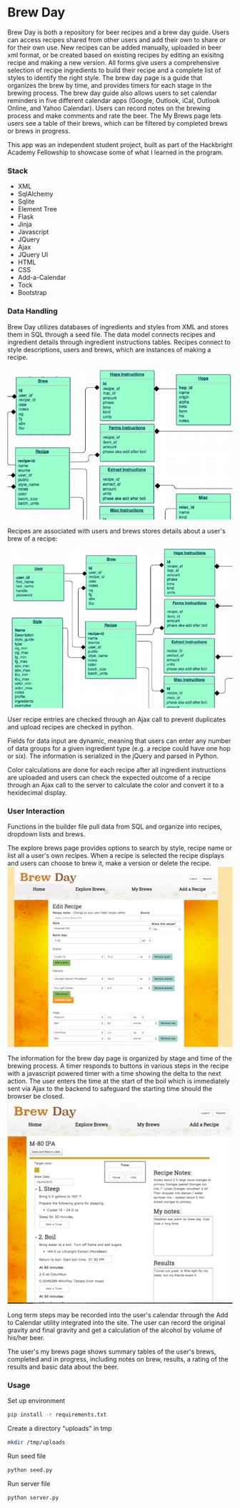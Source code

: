 # Brew Day

Brew Day is both a repository for beer recipes and a brew day guide. Users can access recipes shared from other users and add their own to share or for their own use. New recipes can be added manually, uploaded in beer xml format, or be created based on existing recipes by editing an exisitng recipe and making a new version. All forms give users a comprehensive selection of recipe ingredients to build their recipe and a complete list of styles to identify the right style. The brew day page is a guide that organizes the brew by time,  and provides timers for each stage in the brewing process. The brew day guide also allows users to set calendar reminders in five different calendar apps (Google, Outlook, iCal, Outlook Online, and Yahoo Calendar). Users can record notes on the brewing process and make comments and rate the beer. The My Brews page lets users see a table of their brews, which can be filtered by completed brews or brews in progress. 

This app was an independent student project, built as part of the Hackbright Academy Fellowship to showcase some of what I learned in the program. 

### Stack
   - XML
   - SqlAlchemy
   - Sqlite 
   - Element Tree
   - Flask
   - Jinja
   - Javascript
   - JQuery
   - Ajax
   - JQuery UI
   - HTML
   - CSS
   - Add-a-Calendar
   - Tock
   - Bootstrap

### Data Handling

Brew Day utilizes databases of ingredients and styles from XML and stores them in SQL through a seed file. The data model connects recipes and ingredient details through ingredient instructions tables. Recipes connect to style descriptions, users and brews, which are instances of making a recipe.

<img src="static//images/datamodel2.png">

Recipes are associated with users and brews stores details about a user's brew of a recipe:

<img src="static/images/datamodel1.png">

User recipe entries are checked through an Ajax call to prevent duplicates and upload recipes are checked in python. 

Fields for data input are dynamic, meaning that users can enter any number of data groups for a given ingredient type (e.g. a recipe could have one hop or six). The information is serialized in the jQuery and parsed in Python. 

Color calculations are done for each recipe after all ingredient instructions are uploaded and users can check the expected outcome of a recipe through an Ajax call to the server to calculate the color and convert it to a hexidecimal display. 

### User Interaction

Functions in the builder file pull data from SQL and organize into recipes, dropdown lists and brews.

The explore brews page provides options to search by style, recipe name or list all a user's own recipes. When a recipe is selected the recipe displays and users can choose to brew it, make a version or delete the recipe. 
<img src="static/images/editrecipescreen.png">

The information for the brew day page is organized by stage and time of the brewing process. A timer responds to buttons in various steps in the recipe with a javascript powered timer with a time showing the delta to the next action. The user enters the time at the start of the boil which is immediately sent via Ajax to the backend to safeguard the starting time should the browser be closed. 
<img src="static/images/brewscreen.png">

Long term steps may be recorded into the user's calendar through the Add to Calendar utility integrated into the site. The user can record the original gravity and final gravity and get a calculation of the alcohol by volume of his/her beer. 

The user's my brews page shows summary tables of the user's brews, completed and in progress, including notes on brew, results, a rating of the results and basic data about the beer. 

### Usage

Set up environment 
``` sh
pip install -r requirements.txt
```
Create a directory "uploads" in tmp  
``` sh
mkdir /tmp/uploads 
```
Run seed file
``` sh
python seed.py
```
Run server file
``` sh
python server.py
```



